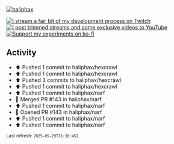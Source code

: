 [![haliphax](https://pbs.twimg.com/profile_banners/458808076/1545597092/1500x500)](https://haliphax.dev)

[![I stream a fair bit of my development process on Twitch](https://img.shields.io/twitch/status/haliphax?logo=twitch&style=for-the-badge)](https://twitch.tv/haliphax) &nbsp; [![I post trimmed streams and some exclusive videos to YouTube](https://img.shields.io/badge/youtube-watch-f00?logo=youtube&style=for-the-badge)](https://youtube.com/haliphaxyt) &nbsp; [![Support my experiments on ko-fi](https://img.shields.io/badge/kofi-support-ff5e5b?logo=ko-fi&style=for-the-badge)](https://ko-fi.com/haliphax)

## Activity

* ⬆️ Pushed 1 commit to haliphax/hexcrawl
* ⬆️ Pushed 1 commit to haliphax/hexcrawl
* ⬆️ Pushed 3 commits to haliphax/hexcrawl
* ⬆️ Pushed 1 commit to haliphax/hexcrawl
* ⬆️ Pushed 1 commit to haliphax/narf
* 🎉 Merged PR #143 in haliphax/narf
* ⬆️ Pushed 1 commit to haliphax/narf
* 💪 Opened PR #143 in haliphax/narf
* ⬆️ Pushed 1 commit to haliphax/narf
* ⬆️ Pushed 1 commit to haliphax/narf

<small>Last refresh: `2025-05-29T16:30:45Z`</small>

